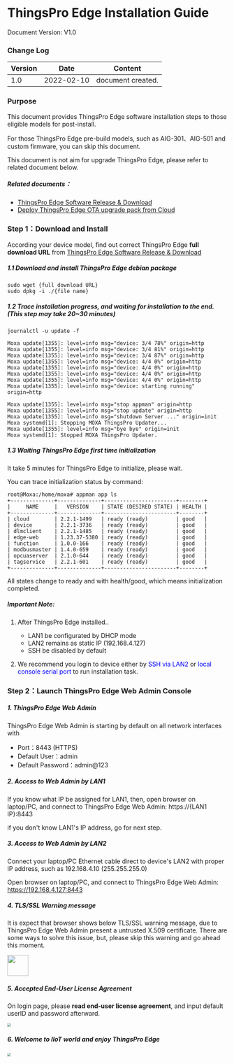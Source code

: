 # ThingsPro Edge Installation Guide

Document Version: V1.0

### Change Log

| Version | Date       | Content           |
| ------- | ---------- | ----------------- |
| 1.0     | 2022-02-10 | document created. |



### Purpose

This document provides ThingsPro Edge software installation steps to those eligible models for post-install.

For those ThingsPro Edge pre-build models, such as AIG-301、AIG-501 and custom firmware, you can skip this document.

This document is not aim for upgrade ThingsPro Edge, please refer to related document below.

##### Related documents：

- [ThingsPro Edge Software Release & Download](https://github.com/TPE-TIGER/TPE2-Technical-Document/blob/main/documents/ThingsPro%20Edge%20Software%20Release.md)
- [Deploy ThingsPro Edge OTA upgrade pack from Cloud]()



### Step 1：Download and Install

According your device model, find out correct ThingsPro Edge **full download URL** from [ThingsPro Edge Software Release & Download](https://github.com/TPE-TIGER/TPE2-Technical-Document/blob/main/documents/ThingsPro%20Edge%20Software%20Release.md)

##### 1.1 Download and install ThingsPro Edge debian package

```
sudo wget {full download URL}
sudo dpkg -i ./{file name}
```

##### 1.2 Trace installation progress, and waiting for installation to the end. (This step may take 20~30 minutes)

```
journalctl -u update -f

Moxa update[1355]: level=info msg="device: 3/4 78%" origin=http
Moxa update[1355]: level=info msg="device: 3/4 81%" origin=http
Moxa update[1355]: level=info msg="device: 3/4 87%" origin=http
Moxa update[1355]: level=info msg="device: 4/4 0%" origin=http
Moxa update[1355]: level=info msg="device: 4/4 0%" origin=http
Moxa update[1355]: level=info msg="device: 4/4 0%" origin=http
Moxa update[1355]: level=info msg="device: 4/4 0%" origin=http
Moxa update[1355]: level=info msg="device: starting running" origin=http

Moxa update[1355]: level=info msg="stop appman" origin=http
Moxa update[1355]: level=info msg="stop update" origin=http
Moxa update[1355]: level=info msg="shutdown Server ..." origin=init
Moxa systemd[1]: Stopping MOXA ThingsPro Updater...
Moxa update[1355]: level=info msg="bye bye" origin=init
Moxa systemd[1]: Stopped MOXA ThingsPro Updater.
```

##### 1.3 Waiting ThingsPro Edge first time initialization

It take 5 minutes for ThingsPro Edge to initialize, please wait.

You can trace initialization status by command:

```
root@Moxa:/home/moxa# appman app ls
+--------------+--------------+-----------------------+--------+
|     NAME     |   VERSION    | STATE (DESIRED STATE) | HEALTH |
+--------------+--------------+-----------------------+--------+
| cloud        | 2.2.1-1499   | ready (ready)         | good   |
| device       | 2.2.1-3736   | ready (ready)         | good   |
| dlmclient    | 2.2.1-1485   | ready (ready)         | good   |
| edge-web     | 1.23.37-5380 | ready (ready)         | good   |
| function     | 1.0.0-166    | ready (ready)         | good   |
| modbusmaster | 1.4.0-659    | ready (ready)         | good   |
| opcuaserver  | 2.1.0-644    | ready (ready)         | good   |
| tagservice   | 2.2.1-601    | ready (ready)         | good   |
+--------------+--------------+-----------------------+--------+
```

All states change to ready and with health/good, which means initialization completed.



##### Important Note:

1. After ThingsPro Edge installed..
   - LAN1 be configurated by DHCP mode
   - LAN2 remains as static IP (192.168.4.127)
   - SSH be disabled by default

2. We recommend you login to device either by <span style='color:blue'>SSH via LAN2</span> or<span style='color:blue'> local console serial port</span> to run installation task.



### Step 2：Launch ThingsPro Edge Web Admin Console

##### 1. ThingsPro Edge Web Admin

ThingsPro Edge Web Admin is starting by default on all network interfaces with

- Port：8443 (HTTPS)
- Default User：admin
- Default Password：admin@123

##### 2. Access to Web Admin by LAN1

If you know what IP be assigned for LAN1, then, open browser on laptop/PC, and connect to ThingsPro Edge Web Admin: https://{LAN1 IP}:8443

if you don't know LAN1's IP address, go for next step.

##### 3. Access to Web Admin by LAN2

Connect your laptop/PC Ethernet cable direct to device's LAN2 with proper IP address, such as 192.168.4.10 (255.255.255.0)

Open browser on laptop/PC, and connect to ThingsPro Edge Web Admin: https://192.168.4.127:8443

##### 4. TLS/SSL Warning message

It is expect that browser shows below TLS/SSL warning message, due to ThingsPro Edge Web Admin present a untrusted X.509 certificate. There are some ways to solve this issue, but, please skip this warning and go ahead this moment.

<img src="https://thingspro.blob.core.windows.net/resource/document/tpe/SSL_Warning.JPG" width="48" />



##### 5. Accepted End-User License Agreement

On login page, please **read end-user license agreement**, and input default userID and password afterward.

<img src="https://thingspro.blob.core.windows.net/resource/document/tpe/login.JPG" style="zoom:50%;" />



##### 6. Welcome to IIoT world and enjoy ThingsPro Edge



<img src="https://thingspro.blob.core.windows.net/resource/document/tpe/after-login.JPG" style="zoom:50%;" />







